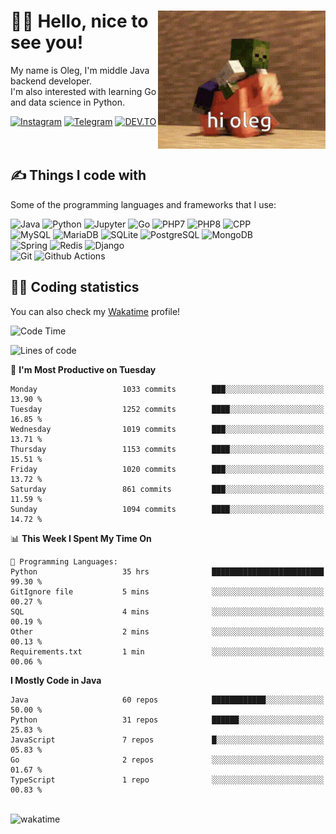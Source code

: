 <div>
   <img align="right" height="221" src="res/hi-oleg.gif" alt="hello, it's me riding on the pig">
   <div>
      <h1>👨‍🌾 Hello, nice to see you!</h1>
      <p>My name is Oleg, I'm middle Java backend developer.<br>I'm also interested with learning Go and data science in Python.</p>
      <div>
         <a href="https://instagram.com/gatetrasher"><img alt="Instagram" src="https://img.shields.io/badge/Instagram-E4405F?&style=for-the-badge&logo=instagram&logoColor=white" ></a>
         <a href="https://t.me/hteppl"><img alt="Telegram" src="https://img.shields.io/badge/Telegram-26A5E4?&style=for-the-badge&logo=telegram&logoColor=white" ></a>
         <a href="https://dev.to/hteppl"><img alt="DEV.TO" src="https://img.shields.io/badge/dev.to-0A0A0A?&style=for-the-badge&logo=devdotto&logoColor=white" ></a>
      </div>
   </div>
</div>
<br>
<br>
<div>
   <h2>✍️ Things I code with</h2>
   <p>Some of the programming languages and frameworks that I use:</p>
   <p>
      <img alt="Java" src="https://img.shields.io/badge/Java-ED8B00?style=flat-square&logo=java&logoColor=white" />
      <img alt="Python" src="https://img.shields.io/badge/Python-3776AB?style=flat-square&logo=python&logoColor=white" />
      <img alt="Jupyter" src="https://img.shields.io/badge/Jupyter-F37626?style=flat-square&logo=jupyter&logoColor=white" />
      <img alt="Go" src="https://img.shields.io/badge/Go-00ADD8?style=flat-square&logo=go&logoColor=white" /> 
      <img alt="PHP7" src="https://img.shields.io/badge/PHP_7-777BB4?style=flat-square&logo=php&logoColor=white" />
      <img alt="PHP8" src="https://img.shields.io/badge/PHP_8-777BB4?style=flat-square&logo=php&logoColor=white" />
      <img alt="CPP" src="https://img.shields.io/badge/C++-00599C?style=flat-square&logo=cplusplus&logoColor=white" />
      <br>
      <img alt="MySQL" src="https://img.shields.io/badge/MySQL-4479A1?style=flat-square&logo=mysql&logoColor=white" />
      <img alt="MariaDB" src="https://img.shields.io/badge/MariaDB-003545?style=flat-square&logo=mariadb&logoColor=white" />
      <img alt="SQLite" src="https://img.shields.io/badge/SQLite-003B57?style=flat-square&logo=sqlite&logoColor=white" />
      <img alt="PostgreSQL" src="https://img.shields.io/badge/PostgreSQL-4169E1?style=flat-square&logo=postgresql&logoColor=white" />
      <img alt="MongoDB" src="https://img.shields.io/badge/MongoDB-47A248?style=flat-square&logo=mongodb&logoColor=white" />
      <br>
      <img alt="Spring" src="https://img.shields.io/badge/Spring-6DB33F?style=flat-square&logo=spring&logoColor=white" />
      <img alt="Redis" src="https://img.shields.io/badge/Redis-DC382D?style=flat-square&logo=redis&logoColor=white" />
      <img alt="Django" src="https://img.shields.io/badge/Django-092E20?style=flat-square&logo=django&logoColor=white" />
      <br>
      <img alt="Git" src="https://img.shields.io/badge/Git-F05032?style=flat-square&logo=git&logoColor=white" />
      <img alt="Github Actions" src="https://img.shields.io/badge/Github_Actions-2088FF?style=flat-square&logo=github-actions&logoColor=white" />
   </p>
</div>
<div>
   <h2>👨‍💻 Coding statistics</h2>
   <p>You can also check my <a href="https://wakatime.com/@hteppl">Wakatime</a> profile!</p>

   <!--START_SECTION:waka-->
![Code Time](http://img.shields.io/badge/Code%20Time-4%2C196%20hrs%204%20mins-blue)

![Lines of code](https://img.shields.io/badge/From%20Hello%20World%20I%27ve%20Written-2.1%20million%20lines%20of%20code-blue)

📅 **I'm Most Productive on Tuesday** 

```text
Monday                   1033 commits        ███░░░░░░░░░░░░░░░░░░░░░░   13.90 % 
Tuesday                  1252 commits        ████░░░░░░░░░░░░░░░░░░░░░   16.85 % 
Wednesday                1019 commits        ███░░░░░░░░░░░░░░░░░░░░░░   13.71 % 
Thursday                 1153 commits        ████░░░░░░░░░░░░░░░░░░░░░   15.51 % 
Friday                   1020 commits        ███░░░░░░░░░░░░░░░░░░░░░░   13.72 % 
Saturday                 861 commits         ███░░░░░░░░░░░░░░░░░░░░░░   11.59 % 
Sunday                   1094 commits        ████░░░░░░░░░░░░░░░░░░░░░   14.72 % 
```


📊 **This Week I Spent My Time On** 

```text
💬 Programming Languages: 
Python                   35 hrs              █████████████████████████   99.30 % 
GitIgnore file           5 mins              ░░░░░░░░░░░░░░░░░░░░░░░░░   00.27 % 
SQL                      4 mins              ░░░░░░░░░░░░░░░░░░░░░░░░░   00.19 % 
Other                    2 mins              ░░░░░░░░░░░░░░░░░░░░░░░░░   00.13 % 
Requirements.txt         1 min               ░░░░░░░░░░░░░░░░░░░░░░░░░   00.06 % 
```

**I Mostly Code in Java** 

```text
Java                     60 repos            ████████████░░░░░░░░░░░░░   50.00 % 
Python                   31 repos            ██████░░░░░░░░░░░░░░░░░░░   25.83 % 
JavaScript               7 repos             █░░░░░░░░░░░░░░░░░░░░░░░░   05.83 % 
Go                       2 repos             ░░░░░░░░░░░░░░░░░░░░░░░░░   01.67 % 
TypeScript               1 repo              ░░░░░░░░░░░░░░░░░░░░░░░░░   00.83 % 
```




<!--END_SECTION:waka-->
</div>
<br>
<img src="https://wakatime.com/share/@hteppl/18a68a4e-e1fb-41eb-b9f2-e999d76b9bac.svg" alt="wakatime">
